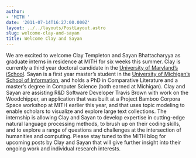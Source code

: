 ```yaml
---
author:
- 'MITH '
date: '2011-07-14T16:27:00.000Z'
layout: ../../layouts/PostLayout.astro
slug: welcome-clay-and-sayan
title: Welcome Clay and Sayan
---
```


We are excited to welcome Clay Templeton and Sayan Bhattacharyya as graduate interns in residence at MITH for six weeks this summer. Clay is currently a third year doctoral candidate in the [University of Maryland’s iSchool](http://ischool.umd.edu/). Sayan is a first year master’s student in the [University of Michigan’s School of Information](http://www.si.umich.edu/), and holds a PhD in Comparative Literature and a master’s degree in Computer Science (both earned at Michigan). Clay and Sayan are assisting R&D Software Developer Travis Brown with work on the Woodchipper, an application that was built at a Project Bamboo Corpora Space workshop at MITH earlier this year, and that uses topic modeling to enable scholars to visualize and explore large text collections. The internship is allowing Clay and Sayan to develop expertise in cutting-edge natural language processing methods, to brush up on their coding skills, and to explore a range of questions and challenges at the intersection of humanities and computing. Please stay tuned to the MITH blog for upcoming posts by Clay and Sayan that will give further insight into their ongoing work and individual research interests.